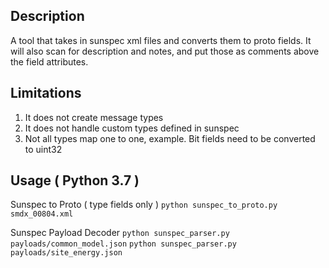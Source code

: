 ## Description
A tool that takes in sunspec xml files and converts them to proto fields. It will also scan for description and notes, and put those as comments above the field attributes.



## Limitations
1. It does not create message types
2. It does not handle custom types defined in sunspec
3. Not all types map one to one, example. Bit fields need to be converted to uint32


## Usage ( Python 3.7 )

Sunspec to Proto ( type fields only )
`python sunspec_to_proto.py smdx_00804.xml`


Sunspec Payload Decoder
`python sunspec_parser.py payloads/common_model.json`
`python sunspec_parser.py payloads/site_energy.json`
